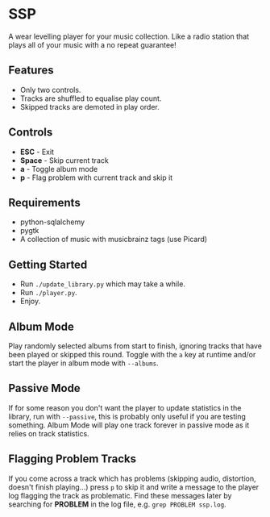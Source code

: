 SSP
===

A wear levelling player for your music collection.
Like a radio station that plays all of your music with a no repeat guarantee!

Features
--------
* Only two controls.
* Tracks are shuffled to equalise play count.
* Skipped tracks are demoted in play order.

Controls
--------
* __ESC__ - Exit
* __Space__ - Skip current track
* __a__ - Toggle album mode
* __p__ - Flag problem with current track and skip it

Requirements
------------
* python-sqlalchemy
* pygtk
* A collection of music with musicbrainz tags (use Picard)

Getting Started
---------------
* Run `./update_library.py` which may take a while.
* Run `./player.py`.
* Enjoy.

Album Mode
------------
Play randomly selected albums from start to finish, ignoring tracks that have been played or skipped this round.
Toggle with the `a` key at runtime and/or start the player in album mode with `--albums`.

Passive Mode
------------
If for some reason you don't want the player to update statistics in the library,
run with `--passive`, this is probably only useful if you are testing something.
Album Mode will play one track forever in passive mode as it relies on track statistics.

Flagging Problem Tracks
-----------------------
If you come across a track which has problems (skipping audio, distortion, doesn't finish playing...)
press `p` to skip it and write a message to the player log flagging the track as problematic.
Find these messages later by searching for __PROBLEM__ in the log file, e.g. `grep PROBLEM ssp.log`.
